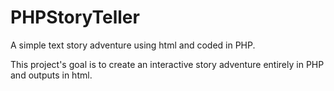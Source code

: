 PHPStoryTeller
==============
A simple text story adventure using html and coded in PHP.

This project's goal is to create an interactive story adventure
entirely in PHP and outputs in html.
